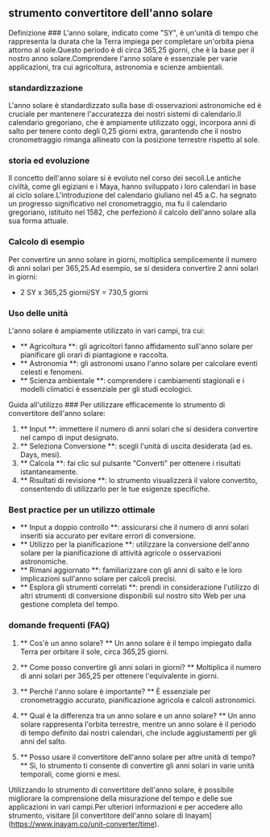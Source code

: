 ## strumento convertitore dell'anno solare

Definizione ###
L'anno solare, indicato come "SY", è un'unità di tempo che rappresenta la durata che la Terra impiega per completare un'orbita piena attorno al sole.Questo periodo è di circa 365,25 giorni, che è la base per il nostro anno solare.Comprendere l'anno solare è essenziale per varie applicazioni, tra cui agricoltura, astronomia e scienze ambientali.

### standardizzazione
L'anno solare è standardizzato sulla base di osservazioni astronomiche ed è cruciale per mantenere l'accuratezza dei nostri sistemi di calendario.Il calendario gregoriano, che è ampiamente utilizzato oggi, incorpora anni di salto per tenere conto degli 0,25 giorni extra, garantendo che il nostro cronometraggio rimanga allineato con la posizione terrestre rispetto al sole.

### storia ed evoluzione
Il concetto dell'anno solare si è evoluto nel corso dei secoli.Le antiche civiltà, come gli egiziani e i Maya, hanno sviluppato i loro calendari in base al ciclo solare.L'introduzione del calendario giuliano nel 45 a.C. ha segnato un progresso significativo nel cronometraggio, ma fu il calendario gregoriano, istituito nel 1582, che perfezionò il calcolo dell'anno solare alla sua forma attuale.

### Calcolo di esempio
Per convertire un anno solare in giorni, moltiplica semplicemente il numero di anni solari per 365,25.Ad esempio, se si desidera convertire 2 anni solari in giorni:
- 2 SY x 365,25 giorni/SY = 730,5 giorni

### Uso delle unità
L'anno solare è ampiamente utilizzato in vari campi, tra cui:
- ** Agricoltura **: gli agricoltori fanno affidamento sull'anno solare per pianificare gli orari di piantagione e raccolta.
- ** Astronomia **: gli astronomi usano l'anno solare per calcolare eventi celesti e fenomeni.
- ** Scienza ambientale **: comprendere i cambiamenti stagionali e i modelli climatici è essenziale per gli studi ecologici.

Guida all'utilizzo ###
Per utilizzare efficacemente lo strumento di convertitore dell'anno solare:
1. ** Input **: immettere il numero di anni solari che si desidera convertire nel campo di input designato.
2. ** Seleziona Conversione **: scegli l'unità di uscita desiderata (ad es. Days, mesi).
3. ** Calcola **: fai clic sul pulsante "Converti" per ottenere i risultati istantaneamente.
4. ** Risultati di revisione **: lo strumento visualizzerà il valore convertito, consentendo di utilizzarlo per le tue esigenze specifiche.

### Best practice per un utilizzo ottimale
- ** Input a doppio controllo **: assicurarsi che il numero di anni solari inseriti sia accurato per evitare errori di conversione.
- ** Utilizzo per la pianificazione **: utilizzare la conversione dell'anno solare per la pianificazione di attività agricole o osservazioni astronomiche.
- ** Rimani aggiornato **: familiarizzare con gli anni di salto e le loro implicazioni sull'anno solare per calcoli precisi.
- ** Esplora gli strumenti correlati **: prendi in considerazione l'utilizzo di altri strumenti di conversione disponibili sul nostro sito Web per una gestione completa del tempo.

### domande frequenti (FAQ)

1. ** Cos'è un anno solare? **
Un anno solare è il tempo impiegato dalla Terra per orbitare il sole, circa 365,25 giorni.

2. ** Come posso convertire gli anni solari in giorni? **
Moltiplica il numero di anni solari per 365,25 per ottenere l'equivalente in giorni.

3. ** Perché l'anno solare è importante? **
È essenziale per cronometraggio accurato, pianificazione agricola e calcoli astronomici.

4. ** Qual è la differenza tra un anno solare e un anno solare? **
Un anno solare rappresenta l'orbita terrestre, mentre un anno solare è il periodo di tempo definito dai nostri calendari, che include aggiustamenti per gli anni del salto.

5. ** Posso usare il convertitore dell'anno solare per altre unità di tempo? **
Sì, lo strumento ti consente di convertire gli anni solari in varie unità temporali, come giorni e mesi.

Utilizzando lo strumento di convertitore dell'anno solare, è possibile migliorare la comprensione della misurazione del tempo e delle sue applicazioni in vari campi.Per ulteriori informazioni e per accedere allo strumento, visitare [il convertitore dell'anno solare di Inayam] (https://www.inayam.co/unit-converter/time).